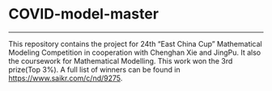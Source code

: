 # COVID-model-master
---
This repository contains the project for 24th “East China Cup” Mathematical Modeling Competition in cooperation with Chenghan Xie and JingPu. It also the coursework for Mathematical Modelling. This work won the 3rd prize(Top 3%). A full list of winners can be found in https://www.saikr.com/c/nd/9275.
